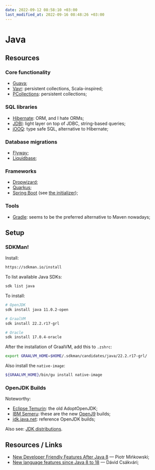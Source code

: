 ```yaml
---
date: 2022-09-12 08:58:10 +03:00
last_modified_at: 2022-09-16 08:48:26 +03:00
---
```


# Java

## Resources

### Core functionality

- [Guava](https://github.com/google/guava);
- [Vavr](https://github.com/vavr-io/vavr): persistent collections, Scala-inspired;
- [PCollections](https://github.com/hrldcpr/pcollections): persistent collections;

### SQL libraries

- [Hibernate](https://hibernate.org/): ORM, and I hate ORMs;
- [JDBI](https://jdbi.org/): light layer on top of JDBC, string-based queries;
- [jOOQ](https://www.jooq.org/): type safe SQL, alternative to Hibernate;

### Database migrations

- [Flyway](https://flywaydb.org/);
- [Liquidbase](https://www.liquibase.org/);

### Frameworks

- [Dropwizard](https://www.dropwizard.io/);
- [Quarkus](https://quarkus.io/);
- [Spring Boot](https://spring.io/projects/spring-boot/) (see [the initializer](https://start.spring.io/));

### Tools

- [Gradle](https://gradle.org/): seems to be the preferred alternative to Maven nowadays;

## Setup

### SDKMan!

Install:

```sh
https://sdkman.io/install
```

To list available Java SDKs:

```sh
sdk list java
```

To install:

```sh
# OpenJDK
sdk install java 11.0.2-open

# GraalVM
sdk install 22.2.r17-grl

# Oracle
sdk install 17.0.4-oracle
```

After the installation of GraalVM, add this to `.zshrc`:

```sh
export GRAALVM_HOME=$HOME/.sdkman/candidates/java/22.2.r17-grl/
```

Also install the `native-image`:

```sh
${GRAALVM_HOME}/bin/gu install native-image
```


### OpenJDK Builds

Noteworthy:

- [Eclipse Temurin](https://adoptium.net/): the old AdoptOpenJDK;
- [IBM Semeru](https://developer.ibm.com/languages/java/semeru-runtimes/): these are the new [OpenJ9](https://www.eclipse.org/openj9/) builds;
- [jdk.java.net](https://jdk.java.net/): reference OpenJDK builds;

Also see: [JDK distributions](https://sdkman.io/jdks).

## Resources / Links

- [New Developer Friendly Features After Java 8](https://piotrminkowski.com/2021/02/01/new-developer-friendly-features-after-java-8/) — Piotr Mińkowski;
- [New language features since Java 8 to 18](https://advancedweb.hu/new-language-features-since-java-8-to-18/) — Dávid Csákvári;